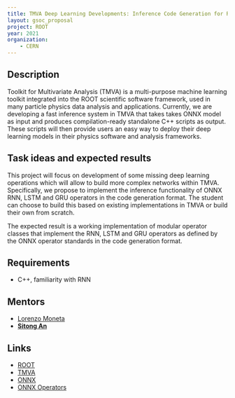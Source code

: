 ```yaml
---
title: TMVA Deep Learning Developments: Inference Code Generation for Recurrent Neural Networks
layout: gsoc_proposal
project: ROOT
year: 2021
organization:
    - CERN
---
```


## Description

Toolkit for Multivariate Analysis (TMVA) is a multi-purpose machine learning toolkit integrated into the ROOT scientific software framework, used in many particle physics data analysis and applications. Currently, we are developing a fast inference system in TMVA that takes takes ONNX model as input and produces compilation-ready standalone C++ scripts as output. These scripts will then provide users an easy way to deploy their deep learning models in their physics software and analysis frameworks.

## Task ideas and expected results

This project will focus on development of some missing deep learning operations which will allow to build more complex networks within TMVA. Specifically, we propose to implement the inference functionality of ONNX RNN, LSTM and GRU operators in the code generation format. The student can choose to build this based on existing implementations in TMVA or build their own from scratch.

The expected result is a working implementation of modular operator classes that implement the RNN, LSTM and GRU operators as defined by the ONNX operator standards in the code generation format.

## Requirements
 * C++, familiarity with RNN

## Mentors
 * [Lorenzo Moneta](mailto:Lorenzo.Moneta@cern.ch)
 * **[Sitong An](mailto:s.an@cern.ch)**

## Links
 * [ROOT](https://root.cern/)
 * [TMVA](https://root.cern/manual/tmva/)
 * [ONNX](https://onnx.ai)
 * [ONNX Operators](https://github.com/onnx/onnx/blob/master/docs/Operators.md)
